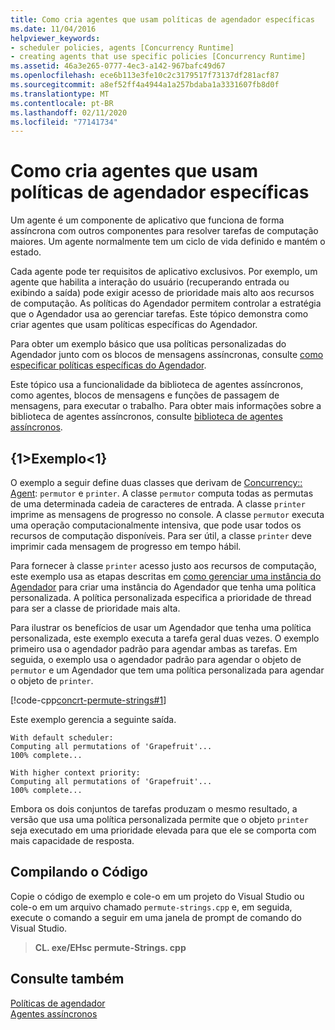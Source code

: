 ```yaml
---
title: Como cria agentes que usam políticas de agendador específicas
ms.date: 11/04/2016
helpviewer_keywords:
- scheduler policies, agents [Concurrency Runtime]
- creating agents that use specific policies [Concurrency Runtime]
ms.assetid: 46a3e265-0777-4ec3-a142-967bafc49d67
ms.openlocfilehash: ece6b113e3fe10c2c3179517f73137df281acf87
ms.sourcegitcommit: a8ef52ff4a4944a1a257bdaba1a3331607fb8d0f
ms.translationtype: MT
ms.contentlocale: pt-BR
ms.lasthandoff: 02/11/2020
ms.locfileid: "77141734"
---
```

# <a name="how-to-create-agents-that-use-specific-scheduler-policies"></a>Como cria agentes que usam políticas de agendador específicas

Um agente é um componente de aplicativo que funciona de forma assíncrona com outros componentes para resolver tarefas de computação maiores. Um agente normalmente tem um ciclo de vida definido e mantém o estado.

Cada agente pode ter requisitos de aplicativo exclusivos. Por exemplo, um agente que habilita a interação do usuário (recuperando entrada ou exibindo a saída) pode exigir acesso de prioridade mais alto aos recursos de computação. As políticas do Agendador permitem controlar a estratégia que o Agendador usa ao gerenciar tarefas. Este tópico demonstra como criar agentes que usam políticas específicas do Agendador.

Para obter um exemplo básico que usa políticas personalizadas do Agendador junto com os blocos de mensagens assíncronas, consulte [como especificar políticas específicas do Agendador](../../parallel/concrt/how-to-specify-specific-scheduler-policies.md).

Este tópico usa a funcionalidade da biblioteca de agentes assíncronos, como agentes, blocos de mensagens e funções de passagem de mensagens, para executar o trabalho. Para obter mais informações sobre a biblioteca de agentes assíncronos, consulte [biblioteca de agentes assíncronos](../../parallel/concrt/asynchronous-agents-library.md).

## <a name="example"></a>{1&gt;Exemplo&lt;1}

O exemplo a seguir define duas classes que derivam de [Concurrency:: Agent](../../parallel/concrt/reference/agent-class.md): `permutor` e `printer`. A classe `permutor` computa todas as permutas de uma determinada cadeia de caracteres de entrada. A classe `printer` imprime as mensagens de progresso no console. A classe `permutor` executa uma operação computacionalmente intensiva, que pode usar todos os recursos de computação disponíveis. Para ser útil, a classe `printer` deve imprimir cada mensagem de progresso em tempo hábil.

Para fornecer à classe `printer` acesso justo aos recursos de computação, este exemplo usa as etapas descritas em [como gerenciar uma instância do Agendador](../../parallel/concrt/how-to-manage-a-scheduler-instance.md) para criar uma instância do Agendador que tenha uma política personalizada. A política personalizada especifica a prioridade de thread para ser a classe de prioridade mais alta.

Para ilustrar os benefícios de usar um Agendador que tenha uma política personalizada, este exemplo executa a tarefa geral duas vezes. O exemplo primeiro usa o agendador padrão para agendar ambas as tarefas. Em seguida, o exemplo usa o agendador padrão para agendar o objeto de `permutor` e um Agendador que tem uma política personalizada para agendar o objeto de `printer`.

[!code-cpp[concrt-permute-strings#1](../../parallel/concrt/codesnippet/cpp/how-to-create-agents-that-use-specific-scheduler-policies_1.cpp)]

Este exemplo gerencia a seguinte saída.

```Output
With default scheduler:
Computing all permutations of 'Grapefruit'...
100% complete...

With higher context priority:
Computing all permutations of 'Grapefruit'...
100% complete...
```

Embora os dois conjuntos de tarefas produzam o mesmo resultado, a versão que usa uma política personalizada permite que o objeto `printer` seja executado em uma prioridade elevada para que ele se comporta com mais capacidade de resposta.

## <a name="compiling-the-code"></a>Compilando o Código

Copie o código de exemplo e cole-o em um projeto do Visual Studio ou cole-o em um arquivo chamado `permute-strings.cpp` e, em seguida, execute o comando a seguir em uma janela de prompt de comando do Visual Studio.

> **CL. exe/EHsc permute-Strings. cpp**

## <a name="see-also"></a>Consulte também

[Políticas de agendador](../../parallel/concrt/scheduler-policies.md)<br/>
[Agentes assíncronos](../../parallel/concrt/asynchronous-agents.md)
